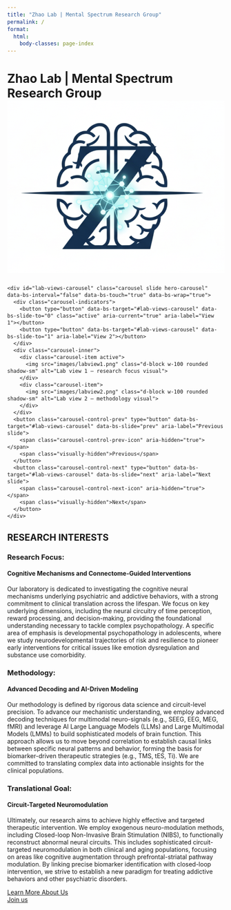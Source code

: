 ```yaml
---
title: "Zhao Lab | Mental Spectrum Research Group"
permalink: /
format:
  html:
    body-classes: page-index
---
```


# <span class="page-hero-title"><span class="hero-text"><span class="brand-title">Zhao Lab</span> | Mental Spectrum Research Group</span><img class="page-hero-logo" src="images/labweb_logo.png" alt="Zhao Lab logo" /></span>

```{=html}
<div id="lab-views-carousel" class="carousel slide hero-carousel" data-bs-interval="false" data-bs-touch="true" data-bs-wrap="true">
  <div class="carousel-indicators">
    <button type="button" data-bs-target="#lab-views-carousel" data-bs-slide-to="0" class="active" aria-current="true" aria-label="View 1"></button>
    <button type="button" data-bs-target="#lab-views-carousel" data-bs-slide-to="1" aria-label="View 2"></button>
  </div>
  <div class="carousel-inner">
    <div class="carousel-item active">
      <img src="images/labview1.png" class="d-block w-100 rounded shadow-sm" alt="Lab view 1 – research focus visual">
    </div>
    <div class="carousel-item">
      <img src="images/labview2.png" class="d-block w-100 rounded shadow-sm" alt="Lab view 2 – methodology visual">
    </div>
  </div>
  <button class="carousel-control-prev" type="button" data-bs-target="#lab-views-carousel" data-bs-slide="prev" aria-label="Previous slide">
    <span class="carousel-control-prev-icon" aria-hidden="true"></span>
    <span class="visually-hidden">Previous</span>
  </button>
  <button class="carousel-control-next" type="button" data-bs-target="#lab-views-carousel" data-bs-slide="next" aria-label="Next slide">
    <span class="carousel-control-next-icon" aria-hidden="true"></span>
    <span class="visually-hidden">Next</span>
  </button>
</div>
```


## RESEARCH INTERESTS

### Research Focus:  
#### Cognitive Mechanisms and Connectome-Guided Interventions
Our laboratory is dedicated to investigating the cognitive neural mechanisms underlying psychiatric and addictive behaviors, with a strong commitment to clinical translation across the lifespan. We focus on key underlying dimensions, including the neural circuitry of time perception, reward processing, and decision-making, providing the foundational understanding necessary to tackle complex psychopathology. A specific area of emphasis is developmental psychopathology in adolescents, where we study neurodevelopmental trajectories of risk and resilience to pioneer early interventions for critical issues like emotion dysregulation and substance use comorbidity.

### Methodology: 
#### Advanced Decoding and AI-Driven Modeling
Our methodology is defined by rigorous data science and circuit-level precision. To advance our mechanistic understanding, we employ advanced decoding techniques for multimodal neuro-signals (e.g., SEEG, EEG, MEG, fMRI) and leverage AI Large Language Models (LLMs) and Large Multimodal Models (LMMs) to build sophisticated models of brain function. This approach allows us to move beyond correlation to establish causal links between specific neural patterns and behavior, forming the basis for biomarker-driven therapeutic strategies (e.g., TMS, tES, Ti). We are committed to translating complex data into actionable insights for the clinical populations.

### Translational Goal: 
#### Circuit-Targeted Neuromodulation
Ultimately, our research aims to achieve highly effective and targeted therapeutic intervention. We employ exogenous neuro-modulation methods, including Closed-loop Non-Invasive Brain Stimulation (NIBS), to functionally reconstruct abnormal neural circuits. This includes sophisticated circuit-targeted neuromodulation in both clinical and aging populations, focusing on areas like cognitive augmentation through prefrontal-striatal pathway modulation. By linking precise biomarker identification with closed-loop intervention, we strive to establish a new paradigm for treating addictive behaviors and other psychiatric disorders.


[Learn More About Us](people.html)  
[Join us](contact.html)


